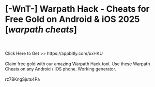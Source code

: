 # [-WnT-] Warpath Hack - Cheats for Free Gold on Android & iOS 2025 [*warpath cheats*]
<br>
<br>Click Here to Get >> https://appbitly.com/uxHKU

<br>
<br>Claim free gold with our amazing Warpath Hack tool. Use these Warpath Cheats on any Android / iOS phone. Working generator.
<br>
<br>rz7BKngSjuts4Pa

